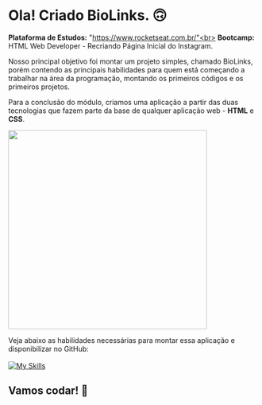 # Ola! Criado BioLinks. 🙃

<strong>Plataforma de Estudos:</strong> "https://www.rocketseat.com.br/"<br>
<strong>Bootcamp:</strong> HTML Web Developer - Recriando Página Inicial do Instagram.

Nosso principal objetivo foi montar um projeto simples, chamado BioLinks, porém contendo as principais habilidades para quem está começando a trabalhar na área da programação, montando os primeiros códigos e os primeiros projetos.

Para a conclusão do módulo, criamos uma aplicação a partir das duas tecnologias que fazem parte da base de qualquer aplicação web - <strong>HTML</strong> e <strong>CSS</strong>.

<div align="left">
<img src="https://user-images.githubusercontent.com/25811685/177824053-fa5c73e6-ae6d-4e87-a591-5d19d8305c0b.png" width="400px" />
</div>

Veja abaixo as habilidades necessárias para montar essa aplicação e disponibilizar no GitHub: </br></br>
[![My Skills](https://skillicons.dev/icons?i=html,css,git)](https://skillicons.dev)

## Vamos codar! 🚀
